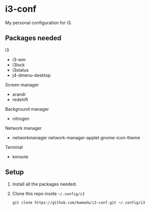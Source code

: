 i3-conf
=======

My personal configuration for i3.


Packages needed
---------------

i3
- i3-wm
- i3lock
- i3status
- j4-dmenu-desktop

Screen manager
- arandr
- redshift

Background manager
- nitrogen

Network manager
- networkmanager network-manager-applet gnome-icon-theme

Terminal
- konsole


Setup
-----

1. Install all the packages needed.
2. Clone this repo inside `~/.config/i3`

    ```
    git clone https://github.com/bameda/i3-conf.git ~/.config/i3
    ```
